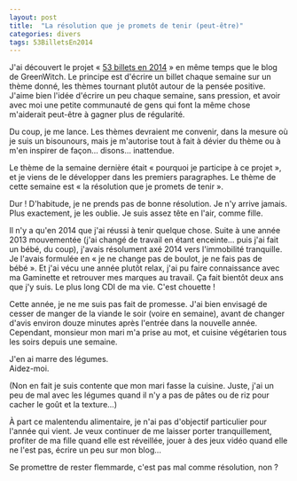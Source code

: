```yaml
---
layout: post
title:  "La résolution que je promets de tenir (peut-être)"
categories: divers
tags: 53BilletsEn2014
---
```


J'ai découvert le projet « [53 billets en 2014][greenwitch] » en même temps que le blog de GreenWitch. Le principe est d'écrire un billet chaque semaine sur un thème donné, les thèmes tournant plutôt autour de la pensée positive.<!-- more --> J'aime bien l'idée d'écrire un peu chaque semaine, sans pression, et avoir avec moi une petite communauté de gens qui font la même chose m'aiderait peut-être à gagner plus de régularité.

Du coup, je me lance. Les thèmes devraient me convenir, dans la mesure où je suis un bisounours, mais je m'autorise tout à fait à dévier du thème ou à m'en inspirer de façon… disons… inattendue.

Le thème de la semaine dernière était « pourquoi je participe à ce projet », et je viens de le développer dans les premiers paragraphes. Le thème de cette semaine est « la résolution que je promets de tenir ».

Dur ! D'habitude, je ne prends pas de bonne résolution. Je n'y arrive jamais. Plus exactement, je les oublie. Je suis assez tête en l'air, comme fille.

Il n'y a qu'en 2014 que j'ai réussi à tenir quelque chose. Suite à une année 2013 mouvementée (j'ai changé de travail en étant enceinte… puis j'ai fait un bébé, du coup), j'avais résolument axé 2014 vers l'immobilité tranquille. Je l'avais formulée en « je ne change pas de boulot, je ne fais pas de bébé ». Et j'ai vécu une année plutôt relax, j'ai pu faire connaissance avec ma Gaminette et retrouver mes marques au travail. Ça fait bientôt deux ans que j'y suis. Le plus long CDI de ma vie. C'est chouette !

Cette année, je ne me suis pas fait de promesse. J'ai bien envisagé de cesser de manger de la viande le soir (voire en semaine), avant de changer d'avis environ douze minutes après l'entrée dans la nouvelle année. Cependant, monsieur mon mari m'a prise au mot, et cuisine végétarien tous les soirs depuis une semaine.

J'en ai marre des légumes.  
Aidez-moi.

(Non en fait je suis contente que mon mari fasse la cuisine. Juste, j'ai un peu de mal avec les légumes quand il n'y a pas de pâtes ou de riz pour cacher le goût et la texture…)

À part ce malentendu alimentaire, je n'ai pas d'objectif particulier pour l'année qui vient. Je veux continuer de me laisser porter tranquillement, profiter de ma fille quand elle est réveillée, jouer à des jeux vidéo quand elle ne l'est pas, écrire un peu sur mon blog…

Se promettre de rester flemmarde, c'est pas mal comme résolution, non ?

[greenwitch]: https://greenwitch3.wordpress.com/2015/01/05/pourquoi-je-participe-a-ce-projet-53billetsen2015-1/
